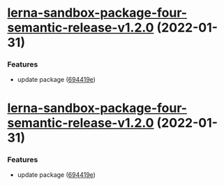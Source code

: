 # [lerna-sandbox-package-four-semantic-release-v1.2.0](https://github.com/QuinnLee/lerna-sandbox/compare/lerna-sandbox-package-four-semantic-release-v1.1.0...lerna-sandbox-package-four-semantic-release-v1.2.0) (2022-01-31)


### Features

* update package ([694419e](https://github.com/QuinnLee/lerna-sandbox/commit/694419ed26fffb6b00a7a8bd4b53bbce937f22b3))

# [lerna-sandbox-package-four-semantic-release-v1.2.0](https://github.com/QuinnLee/lerna-sandbox/compare/lerna-sandbox-package-four-semantic-release-v1.1.0...lerna-sandbox-package-four-semantic-release-v1.2.0) (2022-01-31)


### Features

* update package ([694419e](https://github.com/QuinnLee/lerna-sandbox/commit/694419ed26fffb6b00a7a8bd4b53bbce937f22b3))
